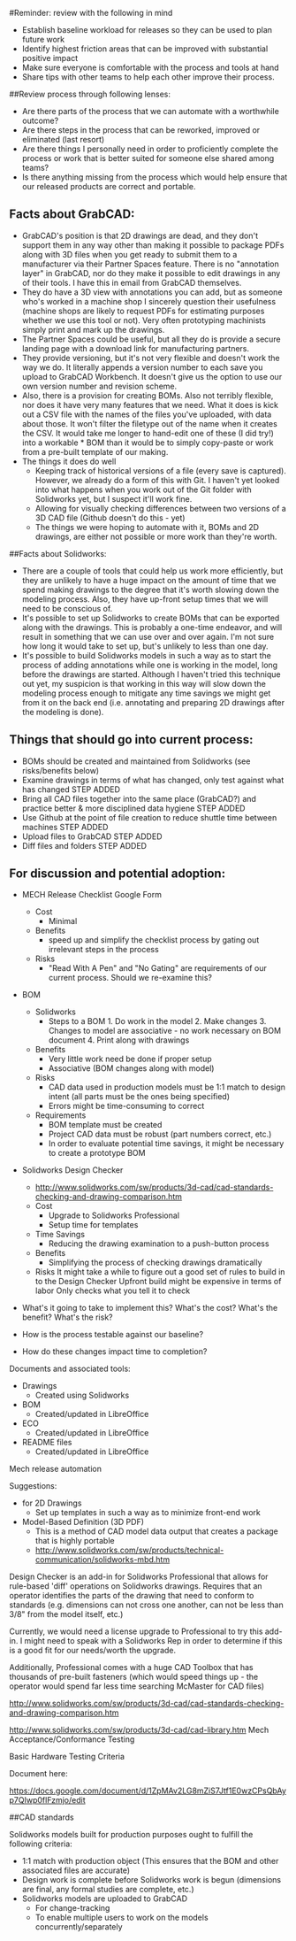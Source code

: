 #Reminder: review with the following in mind
* Establish baseline workload for releases so they can be used to plan future work
* Identify highest friction areas that can be improved with substantial positive impact
* Make sure everyone is comfortable with the process and tools at hand
* Share tips with other teams to help each other improve their process.

##Review process through following lenses:

* Are there parts of the process that we can automate with a worthwhile outcome?
* Are there steps in the process that can be reworked, improved or eliminated (last resort)
* Are there things I personally need in order to proficiently complete the process or work that is better suited for someone else shared among teams?
* Is there anything missing from the process which would help ensure that our released products are correct and portable.

## Facts about GrabCAD:

* GrabCAD's position is that 2D drawings are dead, and they don't support them in any way other than making it possible to package PDFs along with 3D files when you get ready to submit them to a manufacturer via their Partner Spaces feature. There is no "annotation layer" in GrabCAD, nor do they make it possible to edit drawings in any of their tools. I have this in email from GrabCAD themselves.
* They do have a 3D view with annotations you can add, but as someone who's worked in a machine shop I sincerely question their usefulness (machine shops are likely to request PDFs for estimating purposes whether we use this tool or not). Very often prototyping machinists simply print and mark up the drawings. 
* The Partner Spaces could be useful, but all they do is provide a secure landing page with a download link for manufacturing partners. 
* They provide versioning, but it's not very flexible and doesn't work the way we do. It literally appends a version number to each save you upload to GrabCAD Workbench. It doesn't give us the option to use our own version number and revision scheme.
* Also, there is a provision for creating BOMs. Also not terribly flexible, nor does it have very many features that we need. What it does is kick out a CSV file with the names of the files you've uploaded, with data about those. It won't filter the filetype out of the name when it creates the CSV.  It would take me longer to hand-edit one of these (I did try!) into a workable * BOM than it would be to simply copy-paste or work from a pre-built template of our making.
* The things it does do well
    * Keeping track of historical versions of a file (every save is captured). However, we already do a form of this with Git. I haven't yet looked into what happens when you work out of the Git folder with Solidworks yet, but I suspect it'll work fine.
    * Allowing for visually checking differences between two versions of a 3D CAD file (Github doesn't do this - yet)
    * The things we were hoping to automate with it, BOMs and 2D drawings, are either not possible or more work than they're worth.

##Facts about Solidworks:

* There are a couple of tools that could help us work more efficiently, but they are unlikely to have a huge impact on the amount of time that we spend making drawings to the degree that it's worth slowing down the modeling process. Also, they have up-front setup times that we will need to be conscious of.
* It's possible to set up Solidworks to create BOMs that can be exported along with the drawings. This is probably a one-time endeavor, and will result in something that we can use over and over again. I'm not sure how long it would take to set up, but's unlikely to less than one day.
* It's possible to build Solidworks models in such a way as to start the process of adding annotations while one is working in the model, long before the drawings are started. Although I haven't tried this technique out yet, my suspicion is that working in this way will slow down the modeling process enough to mitigate any time savings we might get from it on the back end (i.e. annotating and preparing 2D drawings after the modeling is done). 

## Things that should go into current process:

* BOMs should be created and maintained from Solidworks (see risks/benefits below)
* Examine drawings in terms of what has changed, only test against what has changed STEP ADDED
* Bring all CAD files together into the same place (GrabCAD?) and practice better & more disciplined data hygiene STEP ADDED
* Use Github at the point of file creation to reduce shuttle time between machines STEP ADDED
* Upload files to GrabCAD STEP ADDED
* Diff files and folders STEP ADDED

## For discussion and potential adoption:

* MECH Release Checklist Google Form
    * Cost 
        * Minimal
    * Benefits
        * speed up and simplify the checklist process by gating out irrelevant steps in the process
    * Risks
        * "Read With A Pen" and "No Gating" are requirements of our current process. Should we re-examine this?
* BOM

    * Solidworks 
        * Steps to a BOM
                1. Do work in the model
                2. Make changes
                3. Changes to model are associative - no work necessary on BOM document
                4. Print along with drawings
    * Benefits 
        * Very little work need be done if proper setup 
        * Associative (BOM changes along with model)
    * Risks
        * CAD data used in production models must be 1:1 match to design intent (all parts must be the ones being specified)
        * Errors might be time-consuming to correct
    * Requirements
        * BOM template must be created
        * Project CAD data must be robust (part numbers correct, etc.)
        * In order to evaluate potential time savings, it might be necessary to create a prototype BOM 

* Solidworks Design Checker 
    * http://www.solidworks.com/sw/products/3d-cad/cad-standards-checking-and-drawing-comparison.htm
    * Cost
        * Upgrade to Solidworks Professional
        * Setup time for templates 
    * Time Savings
        * Reducing the drawing examination to a push-button process
    * Benefits
        * Simplifying the process of checking drawings dramatically
    * Risks
            It might take a while to figure out a good set of rules to build in to the Design Checker
            Upfront build might be expensive in terms of labor
            Only checks what you tell it to check

* What's it going to take to implement this? What's the cost? What's the benefit? What's the risk?
* How is the process testable against our baseline?
* How do these changes impact time to completion?

Documents and associated tools:

* Drawings
    * Created using Solidworks
* BOM
    * Created/updated in LibreOffice
* ECO
    * Created/updated in LibreOffice
* README files
    * Created/updated in LibreOffice

Mech release automation

Suggestions:
* for 2D Drawings
    * Set up templates in such a way as to minimize front-end work
* Model-Based Definition (3D PDF)
    * This is a method of CAD model data output that creates a package that is highly portable
    * http://www.solidworks.com/sw/products/technical-communication/solidworks-mbd.htm

Design Checker is an add-in for Solidworks Professional that allows for rule-based 'diff' operations on Solidworks drawings. Requires that an operator identifies the parts of the drawing that need to conform to standards (e.g. dimensions can not cross one another, can not be less than 3/8" from the model itself, etc.)

Currently, we would need a license upgrade to Professional to try this add-in. I might need to speak with a Solidworks Rep in order to determine if this is a good fit for our needs/worth the upgrade.

Additionally, Professional comes with a huge CAD Toolbox that has thousands of pre-built fasteners (which would speed things up - the operator would spend far less time searching McMaster for CAD files)

http://www.solidworks.com/sw/products/3d-cad/cad-standards-checking-and-drawing-comparison.htm

http://www.solidworks.com/sw/products/3d-cad/cad-library.htm
Mech Acceptance/Conformance Testing

 
Basic Hardware Testing Criteria

Document here:

https://docs.google.com/document/d/1ZpMAv2LG8mZiS7Jtf1E0wzCPsQbAyp7QIwp0flFzmjo/edit

##CAD standards

Solidworks models built for production purposes ought to fulfill the following criteria:

* 1:1 match with production object (This ensures that the BOM and other associated files are accurate)
* Design work is complete before Solidworks work is begun (dimensions are final, any formal studies are complete, etc.)
* Solidworks models are uploaded to GrabCAD
    * For change-tracking
    * To enable multiple users to work on the models concurrently/separately